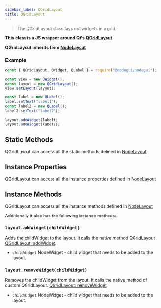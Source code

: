 ```yaml
---
sidebar_label: QGridLayout
title: QGridLayout
---
```


> The QGridLayout class lays out widgets in a grid.

**This class is a JS wrapper around Qt's [QGridLayout](https://doc.qt.io/qt-5/qgridlayout.html)**

**QGridLayout inherits from [NodeLayout](api/NodeLayout.md)**

### Example

```javascript
const { QGridLayout, QWidget, QLabel } = require("@nodegui/nodegui");

const view = new QWidget();
const layout = new QGridLayout();
view.setLayout(layout);

const label = new QLabel();
label.setText("label1");
const label2 = new QLabel();
label2.setText("label2");

layout.addWidget(label);
layout.addWidget(label2);
```

## Static Methods

QGridLayout can access all the static methods defined in [NodeLayout](api/NodeLayout.md)

## Instance Properties

QGridLayout can access all the instance properties defined in [NodeLayout](api/NodeLayout.md)

## Instance Methods

QGridLayout can access all the instance methods defined in [NodeLayout](api/NodeLayout.md)

Additionally it also has the following instance methods:

### `layout.addWidget(childWidget)`

Adds the childWidget to the layout. It calls the native method QGridLayout [QGridLayout: addWidget](https://doc.qt.io/qt-5/qwidget.html#show).

- `childWidget` NodeWidget - child widget that needs to be added to the layout.

### `layout.removeWidget(childWidget)`

Removes the childWidget from the layout. It calls the native method of custom QGridLayout. [QGridLayout: removeWidget](https://doc.qt.io/qt-5/qlayout.html#removeWidget).

- `childWidget` NodeWidget - child widget that needs to be added to the layout.
